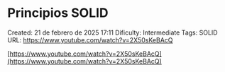 # Principios SOLID

Created: 21 de febrero de 2025 17:11
Dificulty: Intermediate
Tags: SOLID
URL: https://www.youtube.com/watch?v=2X50sKeBAcQ

[https://www.youtube.com/watch?v=2X50sKeBAcQ](https://www.youtube.com/watch?v=2X50sKeBAcQ)